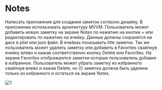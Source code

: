 # Notes
Написать приложение для создания заметок согласно дизайну. 
В приложении использовать архитектуру MVVM.
Пользователь может добавить новую заметку на экране Notes по нажатию на кнопки + или редактировать по нажатию на ячейку. 
Данные должны сохранятся на диск в plist или json файл. В ячейках показывать title заметок. 
Так же пользователь может удалить заметку или добавить в Favorites свайпнув ячейку влево и нажав соответственно кнопку Delete или Favorites. 
На экране Favorites отображаются заметки которые пользователь добавил в избранное. 
Пользователь может убрать заметку из избранного свайпнув влево и нажав Delete,
но (!) заметка должна быть удалена только из избранного и остаться на экране Notes.

![1](https://drive.google.com/file/d/1toUIJLUjWhoTB16Zn1NEO7UJYytQlFQy/view?usp=sharing)
